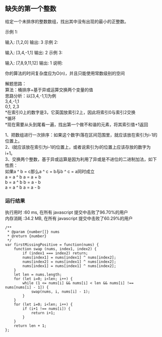 ## 缺失的第一个整数
给定一个未排序的整数数组，找出其中没有出现的最小的正整数。

示例 1:

输入: [1,2,0]
输出: 3
示例 2:

输入: [3,4,-1,1]
输出: 2
示例 3:

输入: [7,8,9,11,12]
输出: 1
说明:

你的算法的时间复杂度应为O(n)，并且只能使用常数级别的空间<br>

解题思路：<br>
算法：桶排序+基于异或运算交换两个变量的值<br>
思路分析：以[3,4,-1,1]为例<br>
3,4,-1,1<br>
0,1, 2,3<br>
*在索引0上的数字是3，它英国放索引2上，因此将索引0与索引2交换<br>
*循环<br>
*现在需要从头到尾看一遍，找出第一个做不和谐的元素，将其索引值+1返回<br>

1、把数组进行一次排序：如果这个数字i落在区间范围里，就应该放在索引为i-1的位置上。<br>
2、i就应该放在索引为i-1的位置上，或者说索引为i的位置上应该存放的数字为i+1。<br>
3、交换两个整数，基于异或运算是因为利用了异或是不进位的二进制加法，如下性质：<br>
如果a ^ b = c那么a ^ c = b与b ^ c = a同时成立<br>
a = a ^ b     a = a + b<br>
b = a ^ b     b = a - b<br>
a = a ^ b     a = a - b<br>

### 运行结果
执行用时 :60 ms, 在所有 javascript 提交中击败了96.70%的用户<br>
内存消耗 :34.2 MB, 在所有 javascript 提交中击败了60.29%的用户

```
/**
 * @param {number[]} nums
 * @return {number}
 */
var firstMissingPositive = function(nums) {
    function swap (nums, index1, index2) {
        if (index1 === index2) return;
        nums[index1] = nums[index1] ^ nums[index2];
        nums[index2] = nums[index1] ^ nums[index2];
        nums[index1] = nums[index1] ^ nums[index2];
    }
    let len = nums.length;
    for (let i=0; i<len; i++) {
        while (1 <= nums[i] && nums[i] < len && nums[i] !== nums[nums[i] - 1]) {
            swap(nums, i, nums[i] - 1);
        }
    }
    for (let i=0; i<len; i++) {
        if (i+1 !== nums[i]) {
            return i+1;
        }
    }
    return len + 1;
};
```

